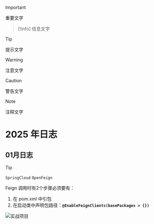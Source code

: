 > [!important]
> 重要文字

> [!info]
> 信息文字

> [!tip]
> 提示文字

> [!warning]
> 注意文字

> [!caution]
> 警告文字

> [!note]
> 注释文字

# 2025 年日志

## 01月日志

> [!tip]
> `SpringCloud` `OpenFeign`
>
> Feign 调用时有2个步骤必须要有：
>
> 1. 在 pom.xml 中引包
> 2. 在启动类中声明包路径：**`@EnableFeignClients(basePackages = {})`**
>
> ![实战项目](https://cdn.jsdelivr.net/gh/zhengzhenning/imageBeds@main/images/image-20250102161829757.png)

